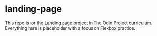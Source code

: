 # landing-page
This repo is for the [Landing page project](https://www.theodinproject.com/lessons/foundations-landing-page#setting-up-your-projects-github-repository) in The Odin Project curriculum.
Everything here is placeholder with a focus on Flexbox practice.